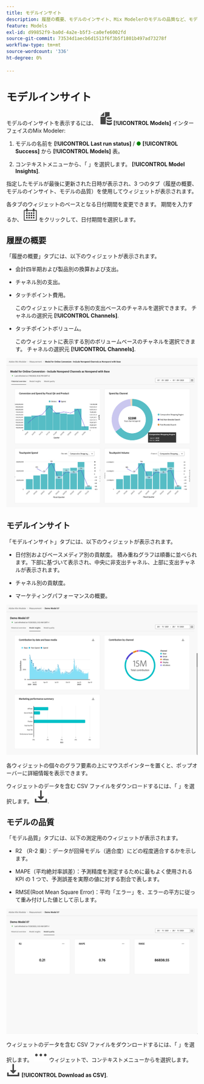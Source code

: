 ```yaml
---
title: モデルインサイト
description: 履歴の概要、モデルのインサイト、Mix Modelerのモデルの品質など、モデルに関する詳細を取得する方法を説明します。
feature: Models
exl-id: d99852f9-ba0d-4a2e-b5f3-ca0efe6002fd
source-git-commit: 73534d1aecb6d1513f6f3b5f1801b497ad73278f
workflow-type: tm+mt
source-wordcount: '336'
ht-degree: 0%

---
```


# モデルインサイト

モデルのインサイトを表示するには、 ![モデル](../assets/icons/FileData.svg) **[!UICONTROL Models]** インターフェイスのMix Modeler:

1. モデルの名前を **[!UICONTROL Last run status]** / <span style="color:green">●</span> **[!UICONTROL Success]** から **[!UICONTROL Models]** 表。

1. コンテキストメニューから、「 」を選択します。 **[!UICONTROL Model Insights]**.

指定したモデルが最後に更新された日時が表示され、3 つのタブ（履歴の概要、モデルのインサイト、モデルの品質）を使用してウィジェットが表示されます。

各タブのウィジェットのベースとなる日付期間を変更できます。 期間を入力するか、 ![カレンダー](../assets/icons/Calendar.svg) をクリックして、日付期間を選択します。


## 履歴の概要

「履歴の概要」タブには、以下のウィジェットが表示されます。

* 会計四半期および製品別の換算および支出。

* チャネル別の支出。

* タッチポイント費用。

  このウィジェットに表示する別の支出ベースのチャネルを選択できます。 チャネルの選択元 **[!UICONTROL Channels]**.

* タッチポイントボリューム。

  このウィジェットに表示する別のボリュームベースのチャネルを選択できます。 チャネルの選択元 **[!UICONTROL Channels]**.

![モデル — 履歴の概要](../assets/model-historical-overview.png)

## モデルインサイト

「モデルインサイト」タブには、以下のウィジェットが表示されます。

* 日付別およびベースメディア別の貢献度。 積み重ねグラフは順番に並べられます。下部に基づいて表示され、中央に非支出チャネル、上部に支出チャネルが表示されます。

* チャネル別の貢献度。

* マーケティングパフォーマンスの概要。

![モデル — モデルインサイト](../assets/model-model-insights.png)

各ウィジェットの個々のグラフ要素の上にマウスポインターを置くと、ポップオーバーに詳細情報を表示できます。

ウィジェットのデータを含む CSV ファイルをダウンロードするには、「 」を選択します。 ![ダウンロード](../assets/icons/Download.svg).




## モデルの品質

「モデル品質」タブには、以下の測定用のウィジェットが表示されます。

* R2 （R-2 乗）：データが回帰モデル（適合度）にどの程度適合するかを示します。

* MAPE（平均絶対率誤差）：予測精度を測定するために最もよく使用される KPI の 1 つで、予測誤差を実際の値に対する割合で表します。

* RMSE(Root Mean Square Error)：平均「エラー」を、エラーの平方に従って重み付けした値として示します。

![モデルの品質](../assets/model-quality.png)

ウィジェットのデータを含む CSV ファイルをダウンロードするには、「 」を選択します。 ![その他](../assets/icons/More.svg) ウィジェットで、コンテキストメニューからを選択します。 ![ダウンロード](../assets/icons/Download.svg) **[!UICONTROL Download as CSV]**.
